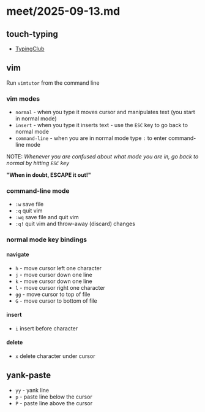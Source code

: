 # meet/2025-09-13.md

## touch-typing

- [TypingClub](https://www.edclub.com/sportal/program-3.game)

## vim

Run `vimtutor` from the command line

### vim modes

- `normal` - when you type it moves cursor and manipulates text (you start in normal mode)
- `insert` - when you type it inserts text - use the `ESC` key to go back to normal mode
- `command-line` - when you are in normal mode type `:` to enter command-line mode

NOTE: *Whenever you are confused about what mode you are in, go back to normal by hitting `ESC` key*

**"When in doubt, ESCAPE it out!"**

### command-line mode

- `:w` save file
- `:q` quit vim
- `:wq` save file and quit vim
- `:q!` quit vim and throw-away (discard) changes

### normal mode key bindings

#### navigate

- `h` - move cursor left one character
- `j` - move cursor down one line
- `k` - move cursor down one line
- `l` - move cursor right one character
- `gg` - move cursor to top of file
- `G` - move cursor to bottom of file

#### insert

- `i` insert before character

#### delete

- `x` delete character under cursor

## yank-paste

- `yy` - yank line
- `p` - paste line below the cursor
- `P` - paste line above the cursor
